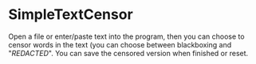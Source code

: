 # SimpleTextCensor
 Open a file or enter/paste text into the program, then you can choose to censor words in the text (you can choose between blackboxing and "*REDACTED*". You can save the censored version when finished or reset.
